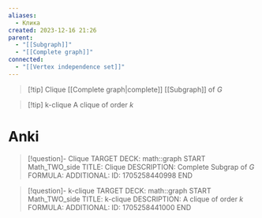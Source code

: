 ```yaml
---
aliases:
  - Клика
created: 2023-12-16 21:26
parent:
  - "[[Subgraph]]"
  - "[[Complete graph]]"
connected:
  - "[[Vertex independence set]]"
---
```


> [!tip] Сlique
> [[Complete graph|complete]] [[Subgraph]] of $G$

> [!tip] k-clique
> A clique of order $k$



# Anki
> [!question]- Сlique
TARGET DECK: math::graph
START
Math_TWO_side
TITLE: Сlique
DESCRIPTION: Complete  Subgrap of $G$
FORMULA: 
ADDITIONAL:
ID: 1705258440998
END

> [!question]- k-clique
TARGET DECK: math::graph
START
Math_TWO_side
TITLE: k-clique
DESCRIPTION: A clique of order $k$
FORMULA: 
ADDITIONAL:
ID: 1705258441000
END


























